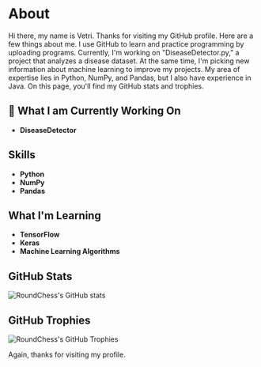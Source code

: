 # About

Hi there, my name is Vetri. Thanks for visiting my GitHub profile. Here are a few things about me. I use GitHub to learn and practice programming by uploading programs. Currently, I'm working on "DiseaseDetector.py," a project that analyzes a disease dataset. At the same time, I'm picking new information about machine learning to improve my projects. My area of expertise lies in Python, NumPy, and Pandas, but I also have experience in Java. On this page, you'll find my GitHub stats and trophies.

## 🔭 What I am Currently Working On
- **DiseaseDetector**
  
## Skills
- **Python**
- **NumPy**
- **Pandas**

## What I'm Learning
- **TensorFlow**
- **Keras**
- **Machine Learning Algorithms**

## GitHub Stats
![RoundChess's GitHub stats](https://github-readme-stats.vercel.app/api?username=RoundChess&show_icons=true&theme=radical)

## GitHub Trophies
![RoundChess's GitHub Trophies](https://github-profile-trophy.vercel.app/?username=RoundChess&theme=radical)

Again, thanks for visiting my profile.
